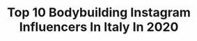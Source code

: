 ---
title: Top 10 Bodybuilding Instagram Influencers In Italy In 2020
description: >-
  Find top bodybuilding Instagram influencers in Italy in 2020. Most popular hashtags: #fitness #bodybuilding #workout.
platform: Instagram
hits: 219
text_top: See the top-rated Instagram influencers on inBeat.
text_bottom: Our search engine has 219 Instagram influencers like this in Italy for you to pitch.
profiles:
  - username: "max_veganfit"
    fullname: >-
      Massimo Brunaccioni
    bio: >-
      ★ WNBF Pro Men’s Physique 🥇Men’s Physique World Champion ‘19 🌱 Vegan ☆ Fitness & nutrition coach ☆ Natural bodybuilding coach 📚Author VEGAN COACH
    location: "Italy"
    followers: 48336
    engagement: 443
    commentsToLikes: 0.028563
    id: ck55nqzsp6srp0i11usfdcaq8
    verified: true
    hashtags: "#severomagiusto"
  - username: "domenicodalterio_"
    fullname: >-
      💙Domenico Dalterio🖤
    bio: >-
      -Perché non seguirmi quando ti puoi fare✌️😂 -Napoletano doc💙 -Contact⬇️📤 -domenico.dalterio.1993@gmail.com -Bodybuilding🦾 -TikToker:10k💛 -Fotomodello🖤
    location: "Italy"
    followers: 8365
    engagement: 557
    commentsToLikes: 0.066046
    id: ckap0fzqqq40d0i78ftcna2xr
    verified: false
    hashtags: "#scattodelgiorno, #guardareavanti, #newpost, #sguardo"
  - username: "_.silvanina._"
    fullname: >-
      Silvia Vernelli
    bio: >-
      🇮🇹Cesena 💖BodyBuilding & Calisthenics 💪🏻@burningate | @umbertomiletto Staff 🦄Love Ispiring People 👩🏻‍💻Web Marketer | Copywriter 🎓Storia dell’Arte
    location: "Italy"
    followers: 27184
    engagement: 318
    commentsToLikes: 0.026345
    id: ck13cz08w2u4u0i194haeuv6l
    verified: false
    hashtags: "#outdoortraining, #stretching, #workout, #pet"
  - username: "aresfavati"
    fullname: >-
      Ares Favati
    bio: >-
      🎤 Club Vocalist 🥊 Amateur Boxer 💪 Bodybuilding&Strength enthusiast 🎙 Song Writer&Singer 🗯 All around Nerd
    location: "Italy"
    followers: 19698
    engagement: 179
    commentsToLikes: 0.023932
    id: ck6u1h9vhlpyr0j715xf96qgt
    verified: false
    hashtags: ""
  - username: "ilaria_panigara"
    fullname: >-
      Ilaria 🍩
    bio: >-
      Milan, 23 Industrial chemistry 🧪 Fitness model ~ bodybuilding 🏋🏼‍♀️ Unimi 👩🏻‍🔬 Salsa y bachata dancer 💃🏻
    location: "Italy"
    followers: 4679
    engagement: 309
    commentsToLikes: 0.025449
    id: ckf5urhm7m0ju0j23tknebydd
    verified: false
    hashtags: ""
  - username: "fitness.world.italia"
    fullname: >-
      Fitness World Italia
    bio: >-
      🔝Consigli di esperti su allenamento, nutrizione e salute. 🏋🏻Fitness, bodybuilding, wellness. 📲Scrivici e commenta i post se hai domande e curiosità!
    location: "Italy"
    followers: 57604
    engagement: 267
    commentsToLikes: 0.072927
    id: ckap1df1eu42s0i78rbnhi27z
    verified: false
    hashtags: "#homeworkout, #coreworkout, #motivazionefitness, #palestra"
  - username: "motionmagazine_"
    fullname: >-
      Motion Magazine | مجله حرکت
    bio: >-
      رسانه تخصصی پرورش اندام #BodyBuilding #Fitness #Magazine #ClassicPhysique #Physique #Pro 👁‍🗨 @mohsenzakeri . 🔻🔻🔻
    location: "Italy"
    followers: 213760
    engagement: 155
    commentsToLikes: 0.016255
    id: ck5q2q26ph8r80i110lhoqbx6
    verified: false
    hashtags: "#bodybuilding, #fitness, #motionmagazine, #huge"
  - username: "antonio.pt"
    fullname: >-
      Antonio Germano PT ONLINE
    bio: >-
      𝗢𝗡𝗟𝗜𝗡𝗘 𝗖𝗢𝗔𝗖𝗛𝗜𝗡𝗚 Personal Trainer 🎓Dott. Scienze Motorie 💪Personal Trainer FIPE 💪Fitness Bodybuilding CSEN @prozisitalia AGERMANO10 Programma Glutei👇
    location: "Italy"
    followers: 19353
    engagement: 393
    commentsToLikes: 0.106754
    id: ck6tu3lgje3ur0j711os2mjo0
    verified: false
    hashtags: "#iorestoacasa, #personaltrainer, #fitnessitalia, #cambiamentofisico"
  - username: "manuel_caruso_calisthenics"
    fullname: >-
      Manuel Caruso
    bio: >-
      🤸‍♂️Trainer & performer ✒️Coaching Online 🏆Competitive athlete 🎟️Prozis -10% CARUSO10 ⬇️⬇️⬇️⬇️⬇️⬇️
    location: "Italy"
    followers: 64648
    engagement: 1596
    commentsToLikes: 0.128524
    id: ck14jwjg0mjq00i19kj845qvh
    verified: false
    hashtags: "#power, #alimentazionesanana, #pullups, #muscle"
  - username: "bonettimirko"
    fullname: >-
      Mirko Bonetti
    bio: >-
      🦁 Brescia 🇮🇹 Italian 🏋 Fit Life 🎶🎧 Music Per collaborazioni: 📧 mirko.bonetti1613@gmail.com
    location: "Italy"
    followers: 15513
    engagement: 885
    commentsToLikes: 0.199096
    id: ck134zf9uyy1b0i19nnsolon2
    verified: false
    hashtags: "#maniereitaliane, #madeinitaly, #hotelmorgana, #love"
---